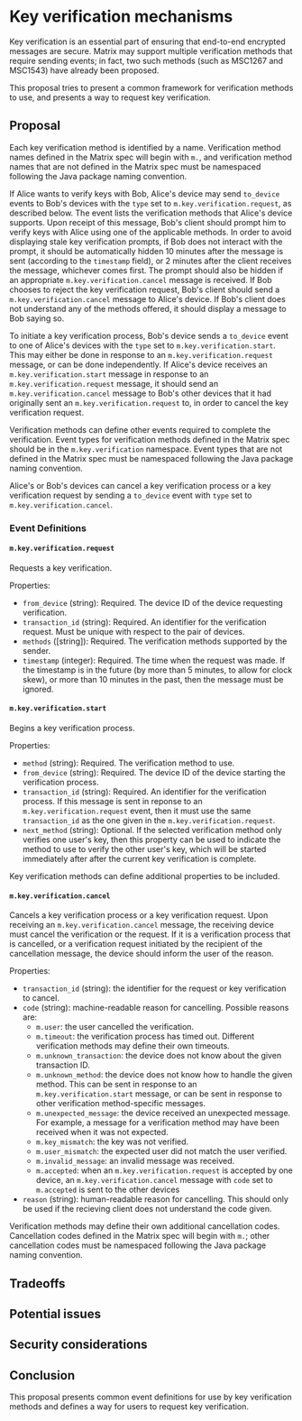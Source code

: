 # Key verification mechanisms

Key verification is an essential part of ensuring that end-to-end encrypted
messages are secure.  Matrix may support multiple verification methods that
require sending events; in fact, two such methods (such as MSC1267 and MSC1543)
have already been proposed.

This proposal tries to present a common framework for verification methods to
use, and presents a way to request key verification.

## Proposal

Each key verification method is identified by a name.  Verification method
names defined in the Matrix spec will begin with `m.`, and verification method
names that are not defined in the Matrix spec must be namespaced following the
Java package naming convention.

If Alice wants to verify keys with Bob, Alice's device may send `to_device`
events to Bob's devices with the `type` set to `m.key.verification.request`, as
described below.  The event lists the verification methods that Alice's device
supports. Upon receipt of this message, Bob's client should prompt him to
verify keys with Alice using one of the applicable methods.  In order to avoid
displaying stale key verification prompts, if Bob does not interact with the
prompt, it should be automatically hidden 10 minutes after the message is sent
(according to the `timestamp` field), or 2 minutes after the client receives
the message, whichever comes first.  The prompt should also be hidden if an
appropriate `m.key.verification.cancel` message is received.  If Bob chooses to
reject the key verification request, Bob's client should send a
`m.key.verification.cancel` message to Alice's device.  If Bob's client does
not understand any of the methods offered, it should display a message to Bob
saying so.

To initiate a key verification process, Bob's device sends a `to_device` event
to one of Alice's devices with the `type` set to `m.key.verification.start`.
This may either be done in response to an `m.key.verification.request` message,
or can be done independently.  If Alice's device receives an
`m.key.verification.start` message in response to an
`m.key.verification.request` message, it should send an
`m.key.verification.cancel` message to Bob's other devices that it had
originally sent an `m.key.verification.request` to, in order to cancel the key
verification request.

Verification methods can define other events required to complete the
verification.  Event types for verification methods defined in the Matrix spec
should be in the `m.key.verification` namespace.  Event types that are not
defined in the Matrix spec must be namespaced following the Java package naming
convention.

Alice's or Bob's devices can cancel a key verification process or a key
verification request by sending a `to_device` event with `type` set to
`m.key.verification.cancel`.

### Event Definitions

#### `m.key.verification.request`

Requests a key verification.

Properties:

- `from_device` (string): Required. The device ID of the device requesting
  verification.
- `transaction_id` (string): Required. An identifier for the verification
  request. Must be unique with respect to the pair of devices.
- `methods` ([string]): Required. The verification methods supported by the
  sender.
- `timestamp` (integer): Required. The time when the request was made.  If the
  timestamp is in the future (by more than 5 minutes, to allow for clock skew),
  or more than 10 minutes in the past, then the message must be ignored.

#### `m.key.verification.start`

Begins a key verification process.

Properties:

- `method` (string): Required. The verification method to use.
- `from_device` (string): Required. The device ID of the device starting the
  verification process.
- `transaction_id` (string): Required. An identifier for the verification
  process.  If this message is sent in reponse to an
  `m.key.verification.request` event, then it must use the same
  `transaction_id` as the one given in the `m.key.verification.request`.
- `next_method` (string): Optional. If the selected verification method only
  verifies one user's key, then this property can be used to indicate the
  method to use to verify the other user's key, which will be started
  immediately after after the current key verification is complete.

Key verification methods can define additional properties to be included.

#### `m.key.verification.cancel`

Cancels a key verification process or a key verification request.  Upon
receiving an `m.key.verification.cancel` message, the receiving device must
cancel the verification or the request.  If it is a verification process that
is cancelled, or a verification request initiated by the recipient of the
cancellation message, the device should inform the user of the reason.

Properties:

- `transaction_id` (string): the identifier for the request or key verification
  to cancel.
- `code` (string): machine-readable reason for cancelling.  Possible reasons
  are:
  - `m.user`: the user cancelled the verification.
  - `m.timeout`: the verification process has timed out.  Different verification
    methods may define their own timeouts.
  - `m.unknown_transaction`: the device does not know about the given transaction
    ID.
  - `m.unknown_method`: the device does not know how to handle the given method.
    This can be sent in response to an `m.key.verification.start` message, or
    can be sent in response to other verification method-specific messages.
  - `m.unexpected_message`: the device received an unexpected message.  For
    example, a message for a verification method may have been received when it
    was not expected.
  - `m.key_mismatch`: the key was not verified.
  - `m.user_mismatch`: the expected user did not match the user verified.
  - `m.invalid_message`: an invalid message was received.
  - `m.accepted`: when an `m.key.verification.request` is accepted by one
    device, an `m.key.verification.cancel` message with `code` set to
    `m.accepted` is sent to the other devices
- `reason` (string): human-readable reason for cancelling.  This should only be
  used if the recieving client does not understand the code given.

Verification methods may define their own additional cancellation codes.
Cancellation codes defined in the Matrix spec will begin with `m.`; other
cancellation codes must be namespaced following the Java package naming
convention.

## Tradeoffs

## Potential issues

## Security considerations

## Conclusion

This proposal presents common event definitions for use by key verification
methods and defines a way for users to request key verification.
